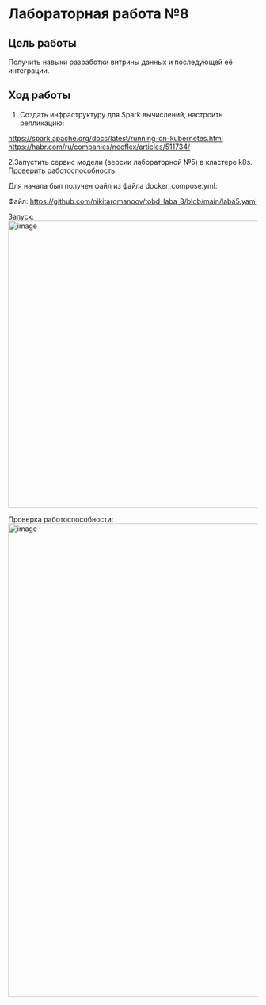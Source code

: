 # Лабораторная работа №8
## Цель работы
Получить навыки разработки витрины данных и последующей её интеграции.

## Ход работы


1. Создать инфраструктуру для Spark вычислений, настроить репликацию:

https://spark.apache.org/docs/latest/running-on-kubernetes.html
https://habr.com/ru/companies/neoflex/articles/511734/

2.Запустить сервис модели (версии лабораторной №5) в кластере k8s.
Проверить работоспособность.

Для начала был получен файл из файла  docker_compose.yml:

Файл: https://github.com/nikitaromanoov/tobd_laba_8/blob/main/laba5.yaml

Запуск:
<img width="580" alt="image" src="https://github.com/nikitaromanoov/tobd_laba_8/assets/91135334/3764d85b-62fd-4fb2-9622-6bfd1f24cef7">

Проверка работоспособности:
<img width="956" alt="image" src="https://github.com/nikitaromanoov/tobd_laba_8/assets/91135334/d3e3e3d5-f896-433d-b264-e08d21293321">
